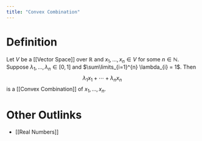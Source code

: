 ```yaml
---
title: "Convex Combination"
---
```


# Definition
Let $V$ be a [[Vector Space]] over $\mathbb{R}$ and $x_{1}, \dots, x_{n} \in V$ for some $n \in \mathbb{N}$. Suppose $\lambda_{1}, \dots, \lambda_{n} \in [0,1]$ and $\sum\limits_{i=1}^{n} \lambda_{i} = 1$. Then $$\lambda_{1} x_{1} + \cdots + \lambda_{n}x_{n}$$ is a [[Convex Combination]] of $x_{1}, \dots, x_{n}$.

# Other Outlinks
- [[Real Numbers]]